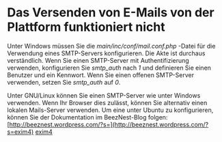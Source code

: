 # Das Versenden von E-Mails von der Plattform funktioniert nicht

Unter Windows müssen Sie die _main/inc/conf/mail.conf.php_ -Datei für die Verwendung eines SMTP-Servers konfigurieren. Die Akte ist durchaus verständlich. Wenn Sie einen SMTP-Server mit Authentifizierung verwenden, konfigurieren Sie _smtp\_auth_ nach _1_ und definieren Sie einen Benutzer und ein Kennwort. Wenn Sie einen offenen SMTP-Server verwenden, setzen Sie _smtp\_auth_ auf _0_.

Unter GNU/Linux können Sie einen SMTP-Server wie unter Windows verwenden. Wenn Ihr Browser dies zulässt, können Sie alternativ einen lokalen Mails-Server verwenden. Um eine unter Ubuntu zu konfigurieren, können Sie der Dokumentation im BeezNest-Blog folgen: [http://beeznest.wordpress.com/?s=](http://beeznest.wordpress.com/?s=exim4) [exim4](http://beeznest.wordpress.com/?s=exim4)